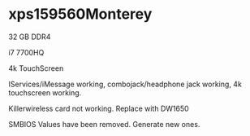 # xps159560Monterey

 32 GB DDR4 
 
 i7 7700HQ
 
 4k TouchScreen
 
IServices/iMessage working, combojack/headphone jack working, 4k touchscreen working.

Killerwireless card not working. Replace with DW1650

SMBIOS Values have been removed. Generate new ones. 
